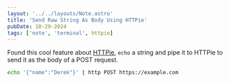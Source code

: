 ```yaml
---
layout: '../../layouts/Note.astro'
title: 'Send Raw String As Body Using HTTPie'
pubDate: 10-29-2024
tags: ['note', 'terminal', httpie]
---
```


Found this cool feature about [HTTPie](https://httpie.io/), `echo` a string and pipe it to HTTPie to send it as the body of a POST request.

```bash
echo '{"name":"Derek"}' | http POST https://example.com
```